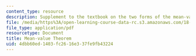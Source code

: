 ```yaml
---
content_type: resource
description: Supplement to the textbook on the two forms of the mean-value theorem.
file: /media/https%3A/open-learning-course-data-rc.s3.amazonaws.com/18-01-single-variable-calculus-fall-2006/4dbb60ed1403fc2616e337fe9fb43224_mvt_mns_vluethrm.pdf
file_type: application/pdf
resourcetype: Document
title: Mean-value Theorem
uid: 4dbb60ed-1403-fc26-16e3-37fe9fb43224
---
```

